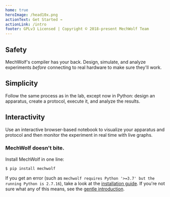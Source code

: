 ```yaml
---
home: true
heroImage: /head10x.png
actionText: Get Started →
actionLink: /intro
footer: GPLv3 Licensed | Copyright © 2018-present MechWolf Team
---
```


<div style="text-align: center">
  <Bit/>
</div>

<div class="features">
  <div class="feature">
    <h2>Safety</h2>
    <p>MechWolf's compiler has your back. Design, simulate, and analyze experiments <em>before</em> connecting to real hardware to make sure they'll work. </p>
  </div>
  <div class="feature">
    <h2>Simplicity</h2>
    <p>Follow the same process as in the lab, except now in Python: design an apparatus, create a protocol, execute it, and analyze the results.</p>
  </div>
  <div class="feature">
    <h2>Interactivity</h2>
    <p>Use an interactive browser-based notebook to visualize your apparatus and protocol and then monitor the experiment in real time with live graphs.</p>
  </div>
</div>

### MechWolf doesn't bite.

Install MechWolf in one line:

```
$ pip install mechwolf
```

If you get an error (such as `mechwolf requires Python '>=3.7' but the running Python is 2.7.16`), take a look at the [installation guide](guide/installation). If you're not sure what any of this means, see the [gentle introduction](guide/gentle_intro).
